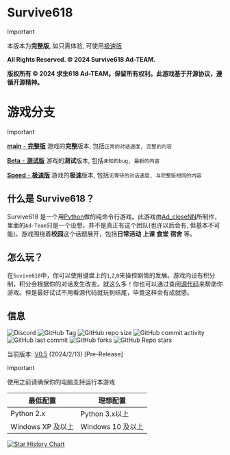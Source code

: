 # Survive618
> [!IMPORTANT]
> 本版本为**完整版**, 如只需体验, 可使用[极速版](https://github.com/Ad-closeNN/Survive618/tree/Speed)

**All Rights Reserved. © 2024 Survive618 Ad-TEAM.**

**版权所有 © 2024 求生618 Ad-TEAM。保留所有权利。此游戏基于开源协议，遵循开源精神。**
# 游戏分支
> [!IMPORTANT]
> [**main** - **完整版**](https://github.com/Ad-closeNN/Survive618/tree/main) 游戏的**完整**版本, 包括`正常的对话速度, 完整的内容`
> 
> [**Beta** - **测试版**](https://github.com/Ad-closeNN/Survive618/tree/Beta) 游戏的**测试**版本, 包括`未知的bug, 最新的内容`
> 
> [**Speed** - **极速版**](https://github.com/Ad-closeNN/Survive618/tree/Speed) 游戏的**极速**版本, 包括`无等待的对话速度, 与完整版相同的内容`
## 什么是 Survive618？
Survive618 是一个用[Python](https://python.org)做的纯命令行游戏。此游戏由[Ad_closeNN](https://github.com/Ad-closeNN)所制作，里面的`Ad-Team`只是一个设想，并不是真正有这个团队(也许以后会有, 但基本不可能)。游戏围绕着**校园**这个话题展开，包括**日常活动** **上课** **食堂** **宿舍** 等。
## 怎么玩？
在`Suvive618`中，你可以使用键盘上的`1`,`2`,`0`来操控剧情的发展。游戏内设有积分制，积分会根据你的对话发生改变。就这么多！你也可以通过查阅[源代码](https://github.com/Ad-closeNN/Survive618)来帮助你游戏。但是最好试试不用看源代码就玩到结尾，毕竟这样会有成就感。
## 信息
![Discord](https://img.shields.io/discord/1202878029735526420?logo=discord&label=discord)
![GitHub Tag](https://img.shields.io/github/v/tag/Ad-closeNN/Survive618)
![GitHub repo size](https://img.shields.io/github/repo-size/Ad-closeNN/Survive618)
![GitHub commit activity](https://img.shields.io/github/commit-activity/t/Ad-closeNN/Survive618)
![GitHub last commit](https://img.shields.io/github/last-commit/Ad-closeNN/Survive618)
![GitHub forks](https://img.shields.io/github/forks/Ad-closeNN/Survive618?style=flat)
![GitHub Repo stars](https://img.shields.io/github/stars/Ad-closeNN/Survive618?style=flat)


当前版本: [V0.5](https://github.com/Ad-closeNN/Survive618/releases/latest) (2024/2/13) [Pre-Release]
> [!IMPORTANT]
> 使用之前请确保你的电脑支持运行本游戏

| 最低配置  | 理想配置  |
| ------------ | ------------ |
| Python 2.x  | Python 3.x以上  |
| Windows XP 及以上  | Windows 10 及以上  |

[![Star History Chart](https://api.star-history.com/svg?repos=Ad-closeNN/Survive618&type=Date)](https://star-history.com/#Ad-closeNN/Survive618&Date)
